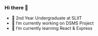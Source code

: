 ### Hi there 👋

- 🏫 2nd Year Undergraduate at SLIIT
- 🔭 I’m currently working on DSMS Project
- 🌱 I’m currently learning React & Express

<!--
**DSKumarathunga/DSKumarathunga** is a ✨ _special_ ✨ repository because its `README.md` (this file) appears on your GitHub profile.

Here are some ideas to get you started:
- 👯 I’m looking to collaborate on 
- 🤔 I’m looking for help with ...
- 💬 Ask me about ...
- 📫 How to reach me: ...
- 😄 Pronouns: ...
- ⚡ Fun fact: ...

-->
